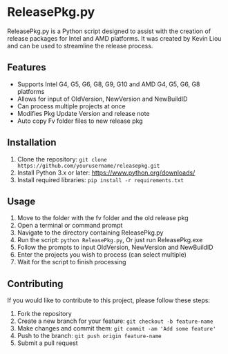 # ReleasePkg.py

ReleasePkg.py is a Python script designed to assist with the creation of release packages for Intel and AMD platforms. It was created by Kevin Liou and can be used to streamline the release process.

## Features

- Supports Intel G4, G5, G6, G8, G9, G10 and AMD G4, G5, G6, G8 platforms
- Allows for input of OldVersion, NewVersion and NewBuildID
- Can process multiple projects at once
- Modifies Pkg Update Version and release note
- Auto copy Fv folder files to new release pkg

## Installation

1. Clone the repository: `git clone https://github.com/yourusername/releasepkg.git`
2. Install Python 3.x or later: https://www.python.org/downloads/
3. Install required libraries: `pip install -r requirements.txt`

## Usage

1. Move to the folder with the fv folder and the old release pkg
1. Open a terminal or command prompt
2. Navigate to the directory containing ReleasePkg.py
3. Run the script: `python ReleasePkg.py`, Or just run ReleasePkg.exe
4. Follow the prompts to input OldVersion, NewVersion and NewBuildID
5. Enter the projects you wish to process (can select multiple)
6. Wait for the script to finish processing

## Contributing

If you would like to contribute to this project, please follow these steps:

1. Fork the repository
2. Create a new branch for your feature: `git checkout -b feature-name`
3. Make changes and commit them: `git commit -am 'Add some feature'`
4. Push to the branch: `git push origin feature-name`
5. Submit a pull request
